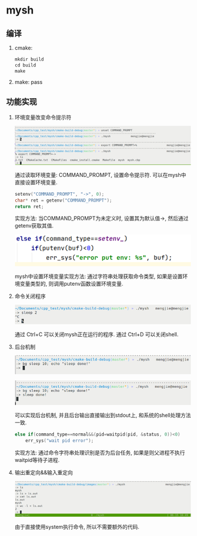 # mysh

## 编译

1. cmake:

   ```shell
   mkdir build
   cd build
   make
   ```

2. make: pass

## 功能实现

1. 环境变量改变命令提示符

    ![1.1](images/1.1.png)

    通过读取环境变量: COMMAND_PROMPT, 设置命令提示符. 可以在mysh中直接设置环境变量.

    ```c
    setenv("COMMAND_PROMPT", "->", 0);
    char* ret = getenv("COMMAND_PROMPT");
    return ret;
    ```

    实现方法: 当COMMAND_PROMPT为未定义时, 设置其为默认值->, 然后通过getenv获取其值.

    ![1.2](images/1.2.png)

    mysh中设置环境变量实现方法: 通过字符串处理获取命令类型, 如果是设置环境变量类型的, 则调用putenv函数设置环境变量.

2. 命令关闭程序

    ![2.1](images/2.1.png)

    通过 Ctrl+C 可以关闭mysh正在运行的程序. 通过 Ctrl+D 可以关闭shell.

3. 后台机制

    ![3.1](images/3.1.png)

    ![3.2](images/3.2.png)

    可以实现后台机制, 并且后台输出直接输出到stdout上, 和系统的shell处理方法一致.

    ```c
    else if(command_type==normal&&(pid=waitpid(pid, &status, 0))<0)
        err_sys("wait pid error");
    ```

    实现方法: 通过命令字符串处理识别是否为后台任务, 如果是则父进程不执行waitpid等待子进程.

4. 输出重定向&&输入重定向

    ![4.1](images/4.1.png)

    由于直接使用system执行命令, 所以不需要额外的代码.
